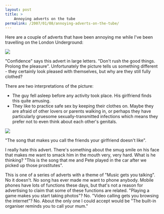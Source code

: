 ```yaml
---
layout: post
title: >
    Annoying adverts on the tube
permalink: /2007/01/08/annoying-adverts-on-the-tube/
---
```

Here are a couple of adverts that have been annoying me while I've been travelling on the London Underground:

<img src="http://www.axeuk.com/alex/images/confidence.jpg" />

"Confidence" says this advert in large letters. "Don't rush the good things. Prolong the pleasure". Unfortunately the picture tells us something different - they certainly look pleased with themselves, but why are they still fully clothed?

There are two interpretations of the picture:

- The guy fell asleep before any activity took place. His girlfriend finds this quite amusing.
- They like to practice safe sex by keeping their clothes on. Maybe they are afraid of other lovers or parents walking in, or perhaps they have particularly gruesome sexually-transmitted infections which means they prefer not to even think about each other's genitals.

<img src="http://www.axeuk.com/alex/images/thatsong.jpg" />

"The song that makes you call the friends your girlfriend doesn't like".

I really hate this advert. There's something about the smug smile on his face that makes me want to smack him in the mouth very, very hard. What is he thinking? "This is the song that me and Pete played in the car after we picked up those prostitutes".

This is one of a series of adverts with a theme of "Music gets you talking". No it doesn't. No song has ever made me want to phone anybody. Mobile phones have lots of functions these days, but that's not a reason for advertising to claim that some of these functions are related. "Playing a game makes you start taking photos"? No. "Video calling gets you browsing the internet"? No. About the only one I could accept would be "The built-in organiser reminds you to call your mum."